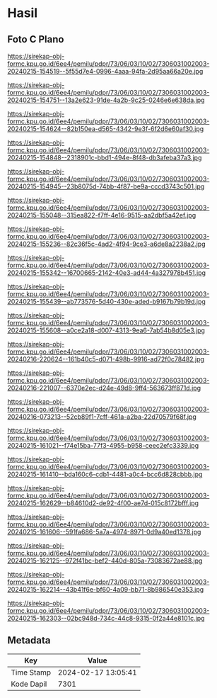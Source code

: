 # Hasil

## Foto C Plano

https://sirekap-obj-formc.kpu.go.id/6ee4/pemilu/pdpr/73/06/03/10/02/7306031002003-20240215-154519--5f55d7e4-0996-4aaa-94fa-2d95aa66a20e.jpg

https://sirekap-obj-formc.kpu.go.id/6ee4/pemilu/pdpr/73/06/03/10/02/7306031002003-20240215-154751--13a2e623-91de-4a2b-9c25-0246e6e638da.jpg

https://sirekap-obj-formc.kpu.go.id/6ee4/pemilu/pdpr/73/06/03/10/02/7306031002003-20240215-154624--82b150ea-d565-4342-9e3f-6f2d6e60af30.jpg

https://sirekap-obj-formc.kpu.go.id/6ee4/pemilu/pdpr/73/06/03/10/02/7306031002003-20240215-154848--2318901c-bbd1-494e-8f48-db3afeba37a3.jpg

https://sirekap-obj-formc.kpu.go.id/6ee4/pemilu/pdpr/73/06/03/10/02/7306031002003-20240215-154945--23b8075d-74bb-4f87-be9a-cccd3743c501.jpg

https://sirekap-obj-formc.kpu.go.id/6ee4/pemilu/pdpr/73/06/03/10/02/7306031002003-20240215-155048--315ea822-f7ff-4e16-9515-aa2dbf5a42ef.jpg

https://sirekap-obj-formc.kpu.go.id/6ee4/pemilu/pdpr/73/06/03/10/02/7306031002003-20240215-155236--82c36f5c-4ad2-4f94-9ce3-a6de8a2238a2.jpg

https://sirekap-obj-formc.kpu.go.id/6ee4/pemilu/pdpr/73/06/03/10/02/7306031002003-20240215-155342--16700665-2142-40e3-ad44-4a327978b451.jpg

https://sirekap-obj-formc.kpu.go.id/6ee4/pemilu/pdpr/73/06/03/10/02/7306031002003-20240215-155439--ab773576-5d40-430e-aded-b9167b79b19d.jpg

https://sirekap-obj-formc.kpu.go.id/6ee4/pemilu/pdpr/73/06/03/10/02/7306031002003-20240215-155608--a0ce2a18-d007-4313-9ea6-7ab54b8d05e3.jpg

https://sirekap-obj-formc.kpu.go.id/6ee4/pemilu/pdpr/73/06/03/10/02/7306031002003-20240216-220624--161b40c5-d071-498b-9916-ad72f0c78482.jpg

https://sirekap-obj-formc.kpu.go.id/6ee4/pemilu/pdpr/73/06/03/10/02/7306031002003-20240216-221007--6370e2ec-d24e-49d8-9ff4-563673ff871d.jpg

https://sirekap-obj-formc.kpu.go.id/6ee4/pemilu/pdpr/73/06/03/10/02/7306031002003-20240216-073213--52cb89f1-7cff-461a-a2ba-22d70579f68f.jpg

https://sirekap-obj-formc.kpu.go.id/6ee4/pemilu/pdpr/73/06/03/10/02/7306031002003-20240215-161021--f74e15ba-77f3-4955-b958-ceec2efc3339.jpg

https://sirekap-obj-formc.kpu.go.id/6ee4/pemilu/pdpr/73/06/03/10/02/7306031002003-20240215-161410--bda160c6-cdb1-4481-a0c4-bcc6d828cbbb.jpg

https://sirekap-obj-formc.kpu.go.id/6ee4/pemilu/pdpr/73/06/03/10/02/7306031002003-20240215-162629--b84610d2-de92-4f00-ae7d-015c8172bfff.jpg

https://sirekap-obj-formc.kpu.go.id/6ee4/pemilu/pdpr/73/06/03/10/02/7306031002003-20240215-161606--591fa686-5a7a-4974-8971-0d9a40ed1378.jpg

https://sirekap-obj-formc.kpu.go.id/6ee4/pemilu/pdpr/73/06/03/10/02/7306031002003-20240215-162125--972f41bc-bef2-440d-805a-73083672ae88.jpg

https://sirekap-obj-formc.kpu.go.id/6ee4/pemilu/pdpr/73/06/03/10/02/7306031002003-20240215-162214--43b41f6e-bf60-4a09-bb71-8b986540e353.jpg

https://sirekap-obj-formc.kpu.go.id/6ee4/pemilu/pdpr/73/06/03/10/02/7306031002003-20240215-162303--02bc948d-734c-44c8-9315-0f2a44e8101c.jpg


## Metadata

| Key        | Value               |
| ---------- | ------------------- |
| Time Stamp | 2024-02-17 13:05:41 |
| Kode Dapil | 7301                |



